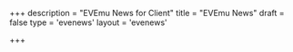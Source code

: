 +++
description = "EVEmu News for Client"
title = "EVEmu News"
draft = false
type = 'evenews'
layout = 'evenews'

+++
